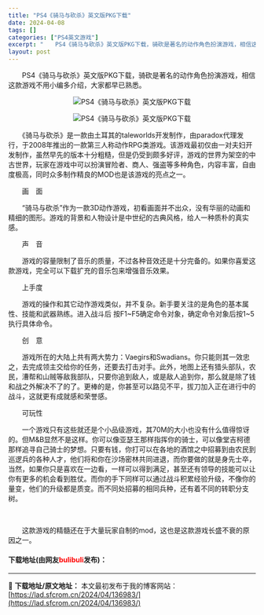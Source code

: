 ```yaml
---
title: "PS4《骑马与砍杀》英文版PKG下载"
date: 2024-04-08
tags: []
categories: ["PS4英文游戏"]
excerpt: "　　PS4《骑马与砍杀》英文版PKG下载，骑砍是著名的动作角色扮演游戏，相信这款游戏不用小编多介绍，大家都早已熟悉。 　　《骑马与砍杀》是一款由土耳其的taleworlds开发制作，由paradox代理发行，于2008年推出的一款第三人称动作RPG类游戏。该游戏最初仅由一对夫妇开发制作，虽然早先的版&hellip;"
layout: post
---
```


 <p>　　PS4《骑马与砍杀》英文版PKG下载，骑砍是著名的动作角色扮演游戏，相信这款游戏不用小编多介绍，大家都早已熟悉。</p> <p align="center"><img align="" border="0" src="https://lad.sfcrom.cn/wp-content/uploads/2024/04/20240408_6613ab0436ef4.webp" alt="PS4《骑马与砍杀》英文版PKG下载" /></p> <p align="center"><img align="" border="0" src="https://lad.sfcrom.cn/wp-content/uploads/2024/04/20240408_6613ab0496a9b.webp" alt="PS4《骑马与砍杀》英文版PKG下载" /></p> <p>　　《骑马与砍杀》是一款由土耳其的taleworlds开发制作，由paradox代理发行，于2008年推出的一款第三人称动作RPG类游戏。该游戏最初仅由一对夫妇开发制作，虽然早先的版本十分粗糙，但是仍受到颇多好评，游戏的世界为架空的中古世界，玩家在游戏中可以扮演冒险者、商人、强盗等多种角色，内容丰富，自由度极高，同时众多制作精良的MOD也是该游戏的亮点之一。</p> <p>　　画　面</p> <p>　　&ldquo;骑马与砍杀&rdquo;作为一款3D动作游戏，初看画面并不出众，没有华丽的动画和精细的图形。游戏的背景和人物设计是中世纪的古典风格，给人一种质朴的真实感。</p> <p>　　声　音</p> <p>　　游戏的容量限制了音乐的质量，不过各种音效还是十分完备的。如果你喜爱这款游戏，完全可以下载扩充的音乐包来增强音乐效果。</p> <p>　　上手度</p> <p>　　游戏的操作和其它动作游戏类似，并不复杂。新手要关注的是角色的基本属性、技能和武器熟练。进入战斗后 按F1~F5确定命令对象，确定命令对象后按1~5执行具体命令。</p> <p>　　创　意</p> <p>　　游戏所在的大陆上共有两大势力：Vaegirs和Swadians。你只能则其一效忠之，去完成领主交给你的任务，还要去打击对手。此外，地图上还有猎头部队，农民，漕帮和山贼等敌我部队，只要你追到敌人，或是敌人追到你，那么就是除了钱和战之外解决不了的了。更棒的是，你甚至可以路见不平，拔刀加入正在进行中的战斗，这就更有成就感和荣誉感。</p> <p>　　可玩性</p> <p>　　一个游戏只有这些就还是个小品级游戏，其70M的大小也没有什么值得惊讶的。但M&amp;B显然不是这样。你可以像亚瑟王那样指挥你的骑士，可以像堂吉柯德那样追寻自己骑士的梦想。只要有钱，你打可以在各地的酒馆之中招募到由农民到巡逻兵的各种人才，他们将和你在沙场密林共同进退，而你要做的就是身先士卒，当然，如果你只是喜欢在一边看，一样可以得到满足，甚至还有领导的技能可以让你有更多的机会看到胜仗。而你的手下同样可以通过战斗积累经验升级，不像你的量变，他们的升级都是质变。而不同处招募的相同兵种，还有着不同的转职分支树。</p> <p>&nbsp;</p> <p>　　这款游戏的精髓还在于大量玩家自制的mod，这也是这款游戏长盛不衰的原因之一。</p> <p><h4>下载地址(由网友<font color="red">bulibuli</font>发布)：</h4></p> 

---
📖 **下载地址/原文地址：** 本文最初发布于我的博客网站：[https://lad.sfcrom.cn/2024/04/136983/](https://lad.sfcrom.cn/2024/04/136983/)

